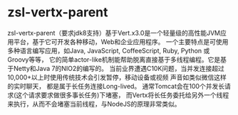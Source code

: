 # zsl-vertx-parent
zsl-vertx-parent（要求jdk8支持）基于Vert.x3.0是一个轻量级的高性能JVM应用平台，基于它可开发各种移动，Web和企业应用程序。
一个主要特点是可使用多种语言编写应用，如Java, JavaScript, CoffeeScript, Ruby, Python 或 Groovy等等，
它的简单actor-like机制能帮助脱离直接基于多线程编程。它是基于Netty和Java 7的NIO2的编写的。
当前业界遭遇C10K问题，当并发连接超过10,000+以上时使用传统技术会引发暂停，移动设备或视频 声音如类似微信这样的实时聊天，
都是属于长任务连接Long-lived。
通常Tomcat会在100个并发长请求(这个请求要求做很多事长任务)下堵塞，
而Vertx将长任务委托给另外一个线程来执行，从而不会堵塞当前线程，与NodeJS的原理非常类似。
